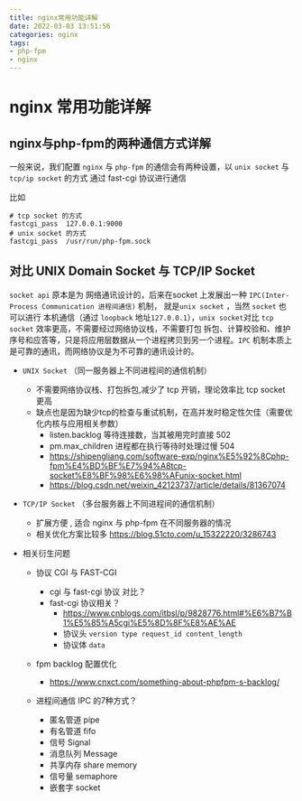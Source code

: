 ```yaml
---
title: nginx常用功能详解
date: 2022-03-03 13:51:56
categories: nginx
tags:
- php-fpm
- nginx
---
```


# nginx 常用功能详解

## nginx与php-fpm的两种通信方式详解

一般来说，我们配置 `nginx` 与 `php-fpm` 的通信会有两种设置，以 `unix socket` 与 `tcp/ip socket` 的方式 通过 fast-cgi 协议进行通信

比如

```nginx
# tcp socket 的方式
fastcgi_pass  127.0.0.1:9000
# unix socket 的方式
fastcgi_pass  /usr/run/php-fpm.sock 
```

## 对比 UNIX Domain Socket 与 TCP/IP Socket

`socket api` 原本是为 网络通讯设计的，后来在socket 上发展出一种 `IPC(Inter-Process Communication 进程间通信)` 机制， 就是`unix socket` ，当然 `socket` 也可以进行 本机通信（通过 `loopback` 地址`127.0.0.1`），`unix socket`对比 `tcp socket` 效率更高，不需要经过网络协议栈，不需要打包 拆包、计算校验和、维护序号和应答等，只是将应用层数据从一个进程拷贝到另一个进程。`IPC` 机制本质上是可靠的通讯，而网络协议是为不可靠的通讯设计的。

- `UNIX Socket` （同一服务器上不同进程间的通信机制）
  - 不需要网络协议栈、打包拆包,减少了 tcp 开销，理论效率比 tcp socket 更高
  - 缺点也是因为缺少tcp的检查与重试机制，在高并发时稳定性欠佳（需要优化内核与应用相关参数）
    - listen.backlog   等待连接数，当其被用完时直接 502
    - pm.max_children 进程都在执行等待时处理过慢 504
    - <https://shipengliang.com/software-exp/nginx%E5%92%8Cphp-fpm%E4%BD%BF%E7%94%A8tcp-socket%E8%BF%98%E6%98%AFunix-socket.html>
    - <https://blog.csdn.net/weixin_42123737/article/details/81367074>
- `TCP/IP Socket` （多台服务器上不同进程间的通信机制）
  - 扩展方便 , 适合 nginx 与 php-fpm 在不同服务器的情况
  - 相关优化方案比较多  <https://blog.51cto.com/u_15322220/3286743>
- 相关衍生问题

  - 协议 CGI 与 FAST-CGI
    - cgi 与 fast-cgi 协议 对比？
    - fast-cgi 协议相关？
      - <https://www.cnblogs.com/itbsl/p/9828776.html#%E6%B7%B1%E5%85%A5cgi%E5%8D%8F%E8%AE%AE>
      - 协议头 `version type request_id content_length`
      - 协议体 `data`
  - fpm backlog 配置优化
    - <https://www.cnxct.com/something-about-phpfpm-s-backlog/>

  - 进程间通信 IPC 的7种方式？
    - 匿名管道 pipe
    - 有名管道 fifo
    - 信号 Signal
    - 消息队列 Message
    - 共享内存 share memory
    - 信号量 semaphore
    - 嵌套字 socket
